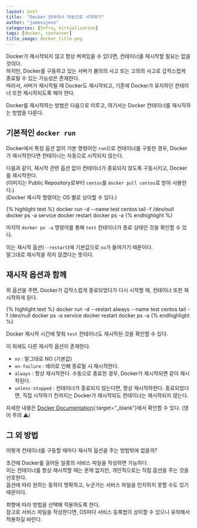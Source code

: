 ```yaml
---
layout: post
title:  "Docker 컨테이너 자동으로 시작하기"
author: "jamesujeon"
categories: [Infra, Virtualization]
tags: [docker, container]
title_image: docker_title.png
---
```


Docker가 재시작되지 않고 항상 켜져있을 수 있다면, 컨테이너를 재시작할 필요는 없을 것이다.  
하지만, Docker를 구동하고 있는 서버가 불의의 사고 또는 고의의 사고로 갑작스럽게 종료될 수 있는 가능성은 존재한다.  
따라서, 서버가 재시작될 때 Docker도 재시작되고, 기존에 Docker가 유지하던 컨테이너 또한 재시작되도록 해야 한다.

Docker를 재시작하는 방법은 다음으로 미루고, 여기서는 Docker 컨테이너를 재시작하는 방법을 다룬다.

## 기본적인 `docker run`

Docker에서 특정 옵션 없이 기본 명령어인 `run`으로 컨테이너를 구동한 경우, Docker가 재시작한다면 컨테이너는 자동으로 시작되지 않는다.

다음과 같이, 재시작 관련 옵션 없이 컨테이너가 종료되지 않도록 구동시키고, Docker를 재시작한다.  
(이미지는 Public Repository로부터 `centos`를 `docker pull centos`로 받아 사용한다.)  
(Docker 재시작 명령어는 OS 별로 상이할 수 있다.)

{% highlight text %}
docker run -d --name test centos tail -f /dev/null
docker ps -a
service docker restart
docker ps -a
{% endhighlight %}

마지막 `docker ps -a` 명령어를 통해 `test` 컨테이너가 종료 상태인 것을 확인할 수 있다.

이는 재시작 옵션(`--restart`)에 기본값으로 `no`가 들어가기 때문이다.  
말그대로 재시작을 하지 않겠다는 뜻이다.

## 재시작 옵션과 함께

위 옵션을 주면, Docker가 갑작스럽게 종료되었다가 다시 시작할 때, 컨테이너 또한 재시작하게 된다.

{% highlight text %}
docker run -d --restart always --name test centos tail -f /dev/null
docker ps -a
service docker restart
docker ps -a
{% endhighlight %}

Docker 재시작 시간에 맞춰 `test` 컨테이너도 재시작된 것을 확인할 수 있다.

이 외에도 다른 재시작 옵션이 존재한다.

- `no` : 말그대로 NO (기본값)
- `on-failure` : 에러로 인해 종료될 시 재시작한다.
- `always` : 항상 재시작한다. 수동으로 종료한 경우, Docker가 재시작되면 같이 재시작된다.
- `unless-stopped` : 컨테이너가 종료되지 않는다면, 항상 재시작하한다. 종료되었다면, 직접 시작하기 전까지는 Docker가 재시작되도 컨테이너는 재시작되지 않는다.

자세한 내용은 [Docker Documentation][Docker Documentation]{:target="_blank"}에서 확인할 수 있다. (영어 주의 ⚠️)

## 그 외 방법

이렇게 컨테이너를 구동할 때마다 재시작 옵션을 주는 방법밖에 없을까?

조건에 Docker를 걸어둔 일종의 서비스 파일을 작성하면 가능하다.  
이는 컨테이너를 항상 재시작할 때는 문제 없지만, 개인적으로는 직접 옵션을 주는 것을 선호한다.  
옵션에 따라 원하는 동작이 명확하고, 누군가는 서비스 파일을 인지하지 못할 수도 있기 때문이다.

취향에 따라 방법을 선택해 적용하도록 한다.  
참고로 서비스 파일을 작성한다면, OS마다 서비스 등록법이 상이할 수 있으니 유의해서 적용하길 바란다.

[Docker Documentation]: https://docs.docker.com/config/containers/start-containers-automatically/
